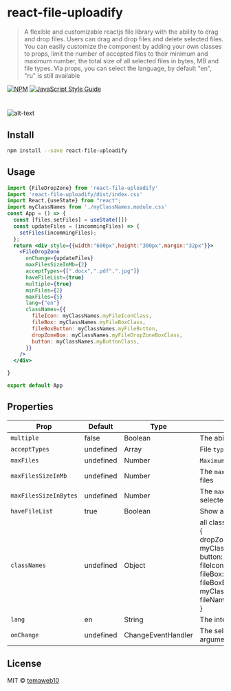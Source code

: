 # react-file-uploadify

> A flexible and customizable reactjs file library with the ability to drag and drop files. Users can drag and drop files and delete selected files. You can easily customize the component by adding your own classes to props, limit the number of accepted files to their minimum and maximum number, the total size of all selected files in bytes, MB and file types. Via props, you can select the language, by default "en", "ru" is still available

[![NPM](https://img.shields.io/npm/v/react-file-uploadify.svg)](https://www.npmjs.com/package/react-file-uploadify) [![JavaScript Style Guide](https://img.shields.io/badge/code_style-standard-brightgreen.svg)](https://standardjs.com)

#
![alt-text](https://github.com/temaweb10/media/blob/main/demo.gif?raw=true)

## Install

```bash
npm install --save react-file-uploadify
```


## Usage

```jsx
import {FileDropZone} from 'react-file-uploadify'
import 'react-file-uploadify/dist/index.css'
import React,{useState} from "react";
import myClassNames from './myClassNames.module.css'
const App = () => {
  const [files,setFiles] = useState([])
  const updateFiles = (incommingFiles) => {
    setFiles(incommingFiles);
  };
  return <div style={{width:"600px",height:"300px",margin:"32px"}}>
    <FileDropZone
      onChange={updateFiles}
      maxFilesSizeInMb={2}
      acceptTypes={[".docx",".pdf",".jpg"]}
      haveFileList={true}
      multiple={true}
      minFiles={2}
      maxFiles={5}
      lang={"en"}
      classNames={{
        fileIcon: myClassNames.myFileIconClass,
        fileBox: myClassNames.myFileBoxClass,
        fileBoxButton: myClassNames.myFileButton,
        dropZoneBox: myClassNames.myFileDropZoneBoxClass,
        button: myClassNames.myButtonClass,
      }}
    />
  </div>

}

export default App

```
## Properties


| Prop                   | Default   | Type               | Description                                                                                                                                 |
|------------------------|-----------|--------------------|---------------------------------------------------------------------------------------------------------------------------------------------|
| `multiple`             | false     | Boolean            | The ability to select `multiple` files                                                                                                      |
| `acceptTypes`          | undefined | Array              | File `types` that can be selected                                                                                                           |
| `maxFiles`             | undefined | Number             | `Maximum` number of accepted files                                                                                                          |
| `maxFilesSizeInMb`     | undefined | Number             | The `maximum` number of mb of all selected files                                                                                            |
| `maxFilesSizeInBytes`  | undefined | Number             | The `maximum` number of bytes of all selected files                                                                                         |
| `haveFileList`         | true      | Boolean            | Show a list of selected files                                                                                                               |
| `classNames`      | undefined | Object             |all classes <br/> {<br/>dropZoneBox: myClassNames.myFileDropZoneBoxClass,<br/> button: myClassNames.myButtonClass,<br/> fileIcon: myClassNames.myFileIconClass,<br/> fileBox: myClassNames.myFileBoxClass,<br/>fileBoxButton: myClassNames.myFileButton,<br/>fileName: myClassNames.myFileName<br/>}
| `lang`                 | en        | String             | The interface language is `en` and `ru`                                                                                                     |
| `onChange`             | undefined | ChangeEventHandler | The selected files are in the function argument                                                                                             |



## License

MIT © [temaweb10](https://github.com/temaweb10)
